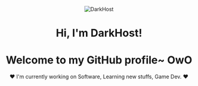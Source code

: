 <p align="center">
  <a><img src="ShimaRin.gif" alt="DarkHost"></a>
</p>

<h1 align="center">Hi, I'm DarkHost</a>!</h1>
<h1 align="center">Welcome to my GitHub profile~ OwO</h1>

<p align="center">❤ I'm currently working on Software, Learning new stuffs, Game Dev. ❤</p>

<!--
**DarkHoust/Profile** is a ✨ _special_ ✨ repository because its `README.md` (this file) appears on your GitHub profile.
Thanks to edisonlee for README.md, Arigato
Here are some ideas to get you started:

- 🔭 I’m currently working on ...
- 🌱 I’m currently learning ...
- 👯 I’m looking to collaborate on ...
- 🤔 I’m looking for help with ...
- 💬 Ask me about ...
- 📫 How to reach me: ...
- 😄 Pronouns: ...
- ⚡ Fun fact: ...
-->
